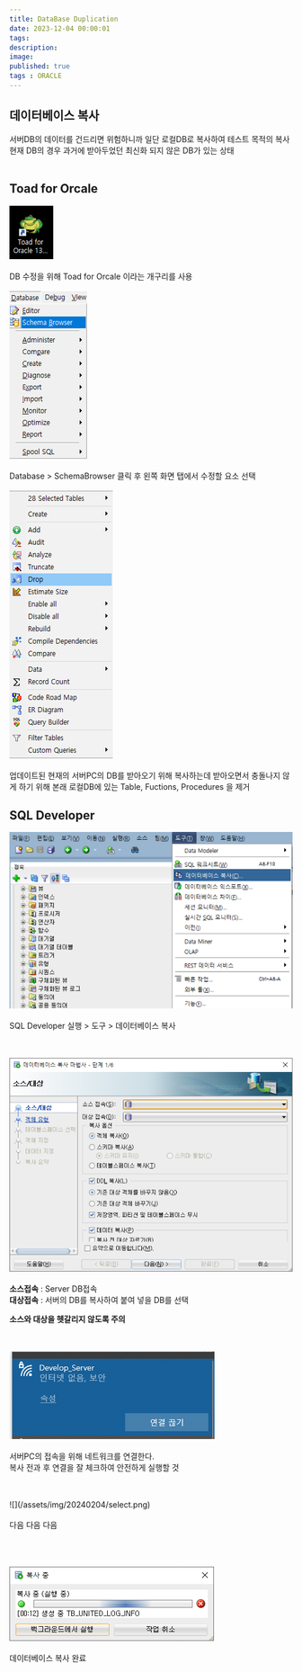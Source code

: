 ```yaml
---
title: DataBase Duplication
date: 2023-12-04 00:00:01 
tags: 
description:
image: 
published: true
tags : ORACLE
---
```


## 데이터베이스 복사

서버DB의 데이터를 건드리면 위험하니까 일단 로컬DB로 복사하여 테스트 목적의 복사
<br>
현재 DB의 경우 과거에 받아두었던 최신화 되지 않은 DB가 있는 상태
<br>
<br>



## Toad for Orcale
![](/assets/img/20240204/frog.png)
<br><br>
DB 수정을 위해 Toad for Orcale 이라는 개구리를 사용
<br>
<br>
![](/assets/img/20240204/seci.png)
<br>
<br>
Database > SchemaBrowser 클릭 후 왼쪽 화면 탭에서 수정할 요소 선택
<br>
<br>
![](/assets/img/20240204/drop.png)
<br><br>
업데이트된 현재의 서버PC의 DB를 받아오기 위해 복사하는데 받아오면서 충돌나지 않게 하기 위해 본래 로컬DB에 있는 Table, Fuctions, Procedures 을 제거
<br>

## SQL Developer
![](/assets/img/20240204/db.png)
<br>
<br> SQL Developer 실행 > 도구 > 데이터베이스 복사

<br> <br> 
![](/assets/img/20240204/server1.png)
<br>
<br> 
**소스접속** : Server DB접속<br> 
**대상접속** : 서버의 DB를 복사하여 붙여 넣을 DB를 선택<br> 

**소스와 대상을 헷갈리지 않도록 주의**
<br> 
<br> 
<br> 

![](/assets/img/20240204/wifi.png)
<br><br> 
서버PC의 접속을 위해 네트워크를 연결한다.<br>
복사 전과 후 연결을 잘 체크하여 안전하게 실행할 것
<br><br>

<br>
![](/assets/img/20240204/select.png)
<br>
<br>
다음 다음 다음
<br>
<br><br>
<br>

![](/assets/img/20240204/savedp.png)
<br><br>
데이터베이스 복사 완료
<br><br><br><br><br><br>
